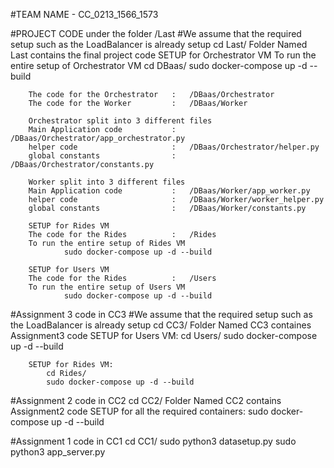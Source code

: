 #TEAM NAME - CC_0213_1566_1573

#PROJECT CODE under the folder /Last
#We assume that the required setup such as the LoadBalancer is already setup
		cd Last/
		Folder Named Last contains the final project code
		SETUP for Orchestrator VM
		To run the entire setup of Orchestrator VM
				cd DBaas/
				sudo docker-compose up -d --build

		The code for the Orchestrator	: 	/DBaas/Orchestrator
		The code for the Worker			:	/DBaas/Worker

		Orchestrator split into 3 different files
		Main Application code			:	/DBaas/Orchestrator/app_orchestrator.py
		helper code						:	/DBaas/Orchestrator/helper.py
		global constants				: 	/DBaas/Orchestrator/constants.py

		Worker split into 3 different files
		Main Application code			:	/DBaas/Worker/app_worker.py
		helper code						:	/DBaas/Worker/worker_helper.py
		global constants				:	/DBaas/Worker/constants.py

		SETUP for Rides VM
		The code for the Rides			: 	/Rides
		To run the entire setup of Rides VM
				sudo docker-compose up -d --build
		
		SETUP for Users VM
		The code for the Rides			: 	/Users
		To run the entire setup of Users VM
				sudo docker-compose up -d --build

#Assignment 3 code in CC3
#We assume that the required setup such as the LoadBalancer is already setup
		cd CC3/
		Folder Named CC3 containes Assignment3 code
		SETUP for Users VM:
			cd Users/
			sudo docker-compose up -d --build
		
		SETUP for Rides VM:
			cd Rides/
			sudo docker-compose up -d --build

#Assignment 2 code in CC2
		cd CC2/
		Folder Named CC2 contains Assignment2 code
		SETUP for all the required containers:
			sudo docker-compose up -d --build

#Assignment 1 code in CC1
		cd CC1/
		sudo python3 datasetup.py
		sudo python3 app_server.py
